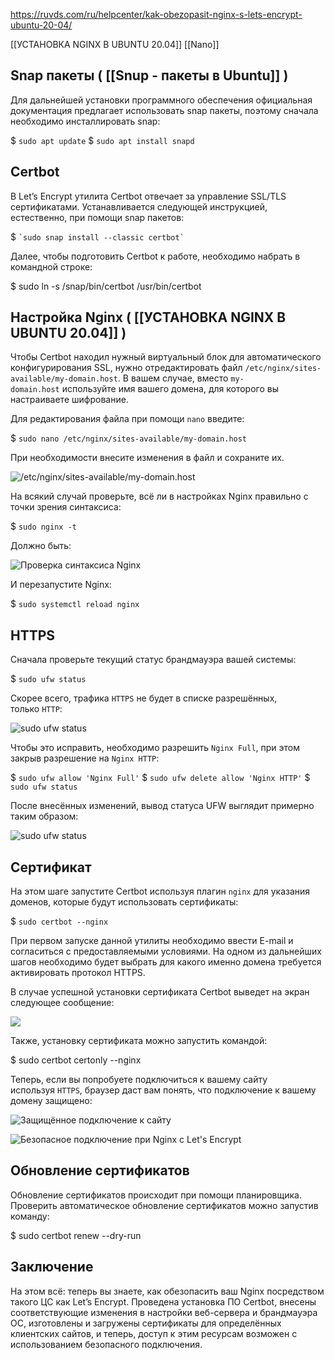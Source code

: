 https://ruvds.com/ru/helpcenter/kak-obezopasit-nginx-s-lets-encrypt-ubuntu-20-04/

[[УСТАНОВКА NGINX В UBUNTU 20.04]]
[[Nano]]


## Snap пакеты  ( [[Snup - пакеты в Ubuntu]] )

Для дальнейшей установки программного обеспечения официальная документация предлагает использовать snap пакеты, поэтому сначала необходимо инсталлировать snap:

$ `sudo apt update`
$ `sudo apt install snapd`

## Certbot

В Let’s Encrypt утилита Certbot отвечает за управление SSL/TLS сертификатами. Устанавливается следующей инструкцией, естественно, при помощи snap пакетов:

$ `` `sudo snap install --classic certbot` ``

Далее, чтобы подготовить Certbot к работе, необходимо набрать в командной строке:

$ sudo ln -s /snap/bin/certbot /usr/bin/certbot

## Настройка Nginx  ( [[УСТАНОВКА NGINX В UBUNTU 20.04]] )

Чтобы Certbot находил нужный виртуальный блок для автоматического конфигурирования SSL, нужно отредактировать файл `/etc/nginx/sites-available/my-domain.host`. В вашем случае, вместо `my-domain.host` используйте имя вашего домена, для которого вы настраиваете шифрование.

Для редактирования файла при помощи `nano` введите:

$ `sudo nano /etc/nginx/sites-available/my-domain.host`

При необходимости внесите изменения в файл и сохраните их.

![/etc/nginx/sites-available/my-domain.host](https://ruvds.com/wp-content/uploads/2021/01/1-59.png)

На всякий случай проверьте, всё ли в настройках Nginx правильно с точки зрения синтаксиса:

$ `sudo nginx -t`

Должно быть:

![Проверка синтаксиса Nginx](https://ruvds.com/wp-content/uploads/2021/01/1-60.png)

И перезапустите Nginx:

$ `sudo systemctl reload nginx`

## HTTPS

Сначала проверьте текущий статус брандмауэра вашей системы:

$ `sudo ufw status`

Скорее всего, трафика `HTTPS` не будет в списке разрешённых, только `HTTP`:

![sudo ufw status](https://ruvds.com/wp-content/uploads/2021/01/1-61.png)

Чтобы это исправить, необходимо разрешить `Nginx Full`, при этом закрыв разрешение на `Nginx HTTP`:

$ `sudo ufw allow 'Nginx Full'`
$ `sudo ufw delete allow 'Nginx HTTP'`
$ `sudo ufw status`

После внесённых изменений, вывод статуса UFW выглядит примерно таким образом:

![sudo ufw status](https://ruvds.com/wp-content/uploads/2021/01/1-62.png)

## Сертификат

На этом шаге запустите Certbot используя плагин `nginx` для указания доменов, которые будут использовать сертификаты:

$ `sudo certbot --nginx`

При первом запуске данной утилиты необходимо ввести E-mail и согласиться с предоставляемыми условиями. На одном из дальнейших шагов необходимо будет выбрать для какого именно домена требуется активировать протокол HTTPS.

В случае успешной установки сертификата Certbot выведет на экран следующее сообщение:

![](https://ruvds.com/wp-content/uploads/2021/01/1-73.png)

Также, установку сертификата можно запустить командой:

$ sudo certbot certonly --nginx

Теперь, если вы попробуете подключиться к вашему сайту используя `HTTPS`, браузер даст вам понять, что подключение к вашему домену защищено:

![Защищённое подключение к сайту](https://ruvds.com/wp-content/uploads/2021/01/1-71.png)

![Безопасное подключение при Nginx с Let's Encrypt](https://ruvds.com/wp-content/uploads/2021/01/1-70.png)

## Обновление сертификатов

Обновление сертификатов происходит при помощи планировщика. Проверить автоматическое обновление сертификатов можно запустив команду:

$ sudo certbot renew --dry-run

## Заключение

На этом всё: теперь вы знаете, как обезопасить ваш Nginx посредством такого ЦС как Let’s Encrypt. Проведена установка ПО Certbot, внесены соответствующие изменения в настройки веб-сервера и брандмауэра ОС, изготовлены и загружены сертификаты для определённых клиентских сайтов, и теперь, доступ к этим ресурсам возможен с использованием безопасного подключения.